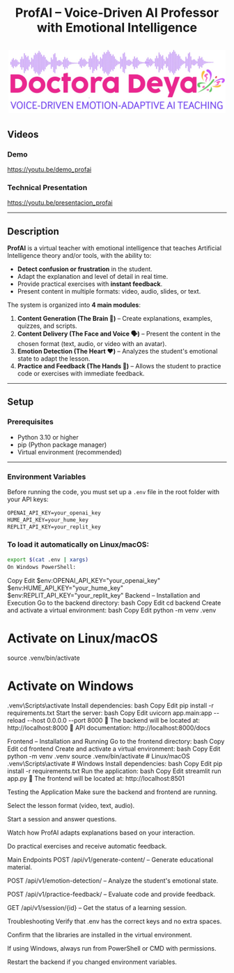 <div align="center">
<h1 align="center">
ProfAI – Voice-Driven AI Professor with Emotional Intelligence<br />
<br />
<a href="assets/banner.jpg">
<img src="assets/banner.jpg" alt="banner" width="500">
</a>
</h1>
</div>


## Videos
### Demo
https://youtu.be/demo_profai

### Technical Presentation
https://youtu.be/presentacion_profai

---

## Description

**ProfAI** is a virtual teacher with emotional intelligence that teaches Artificial Intelligence theory and/or tools, with the ability to:

- **Detect confusion or frustration** in the student.
- Adapt the explanation and level of detail in real time.
- Provide practical exercises with **instant feedback**.
- Present content in multiple formats: video, audio, slides, or text.

The system is organized into **4 main modules**:
1. **Content Generation (The Brain 🧠)** – Create explanations, examples, quizzes, and scripts.
2. **Content Delivery (The Face and Voice 🗣️)** – Present the content in the chosen format (text, audio, or video with an avatar).
3. **Emotion Detection (The Heart ❤️)** – Analyzes the student's emotional state to adapt the lesson.
4. **Practice and Feedback (The Hands 👐)** – Allows the student to practice code or exercises with immediate feedback.

---

## Setup

### Prerequisites
- Python 3.10 or higher
- pip (Python package manager)
- Virtual environment (recommended)

---

### Environment Variables

Before running the code, you must set up a `.env` file in the root folder with your API keys:

```env
OPENAI_API_KEY=your_openai_key
HUME_API_KEY=your_hume_key
REPLIT_API_KEY=your_replit_key
```
### To load it automatically on Linux/macOS:

```bash
export $(cat .env | xargs)
On Windows PowerShell:
```
Copy
Edit
$env:OPENAI_API_KEY="your_openai_key"
$env:HUME_API_KEY="your_hume_key"
$env:REPLIT_API_KEY="your_replit_key"
Backend – Installation and Execution
Go to the backend directory:
bash
Copy
Edit
cd backend
Create and activate a virtual environment:
bash
Copy
Edit
python -m venv .venv
# Activate on Linux/macOS
source .venv/bin/activate
# Activate on Windows
.venv\Scripts\activate
Install dependencies:
bash
Copy
Edit
pip install -r requirements.txt
Start the server:
bash
Copy
Edit
uvicorn app.main:app --reload --host 0.0.0.0 --port 8000
📍 The backend will be located at: http://localhost:8000
📍 API documentation: http://localhost:8000/docs

Frontend – Installation and Running
Go to the frontend directory:
bash
Copy
Edit
cd frontend
Create and activate a virtual environment:
bash
Copy
Edit
python -m venv .venv
source .venv/bin/activate # Linux/macOS
.venv\Scripts\activate # Windows
Install dependencies:
bash
Copy
Edit
pip install -r requirements.txt
Run the application:
bash
Copy
Edit
streamlit run app.py
📍 The frontend will be located at: http://localhost:8501

Testing the Application
Make sure the backend and frontend are running.

Select the lesson format (video, text, audio).

Start a session and answer questions.

Watch how ProfAI adapts explanations based on your interaction.

Do practical exercises and receive automatic feedback.

Main Endpoints
POST /api/v1/generate-content/ – Generate educational material.

POST /api/v1/emotion-detection/ – Analyze the student's emotional state.

POST /api/v1/practice-feedback/ – Evaluate code and provide feedback.

GET /api/v1/session/{id} – Get the status of a learning session.

Troubleshooting
Verify that .env has the correct keys and no extra spaces.

Confirm that the libraries are installed in the virtual environment.

If using Windows, always run from PowerShell or CMD with permissions.

Restart the backend if you changed environment variables.
